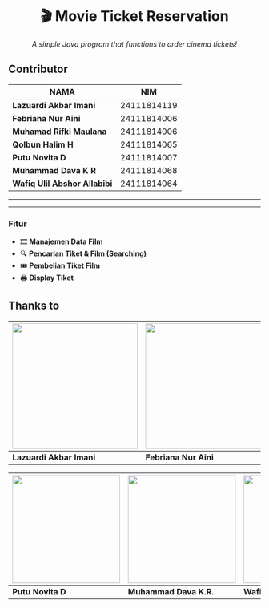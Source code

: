 <div align="center">
  <h1>🎬 Movie Ticket Reservation</h1>
  <p><em>A simple Java program that functions to order cinema tickets!</em></p>
</div>

##  Contributor
| NAMA | NIM |
|--------|--------|
| **Lazuardi Akbar Imani** | 24111814119 |
| **Febriana Nur Aini** | 24111814006 |
| **Muhamad Rifki Maulana** | 24111814006 |
| **Qolbun Halim H** | 24111814065 |
| **Putu Novita D** | 24111814007 |
| **Muhammad Dava K R**| 24111814068 |
| **Wafiq Ulil Abshor Allabibi**| 24111814064 |

---

---
### Fitur
- 🎞️ **Manajemen Data Film**  
- 🔍 **Pencarian Tiket & Film (Searching)**  
- 🎟️ **Pembelian Tiket Film**  
- 🖨️ **Display Tiket**


## Thanks to

| [<img src="https://avatars.githubusercontent.com/u/43921327?v=4" width="250"/>](https://github.com/Dezkrazzer) | [<img src="https://avatars.githubusercontent.com/u/197025301?v=4" width="250"/>](https://github.com/beeena4) | [<img src="https://avatars.githubusercontent.com/u/208225069?v=4" width="250"/>](https://github.com/rifkimaulana25) | [<img src="https://avatars.githubusercontent.com/u/206008673?v=4" width="250"/>](https://github.com/byeone001) 
| --- | --- | --- | --- |
| **Lazuardi Akbar Imani** | **Febriana Nur Aini** | **Muhamad Rifki Maulana** | **Qolbun Halim Hidayatullah** |


|[<img src="https://avatars.githubusercontent.com/u/208145298?v=4" width="215"/>](https://github.com/Chokycakep) | [<img src="https://avatars.githubusercontent.com/u/208224463?v=4" width="215"/>](https://github.com/SUPERChild973) | [<img src="https://avatars.githubusercontent.com/u/208254287?v=4" width="215"/>](https://github.com/wafiqulil2603) | &nbsp; |
| --- | --- | --- | --- |
| **Putu Novita D** | **Muhammad Dava K.R.** | **Wafiq Ulil Absor A.** |







